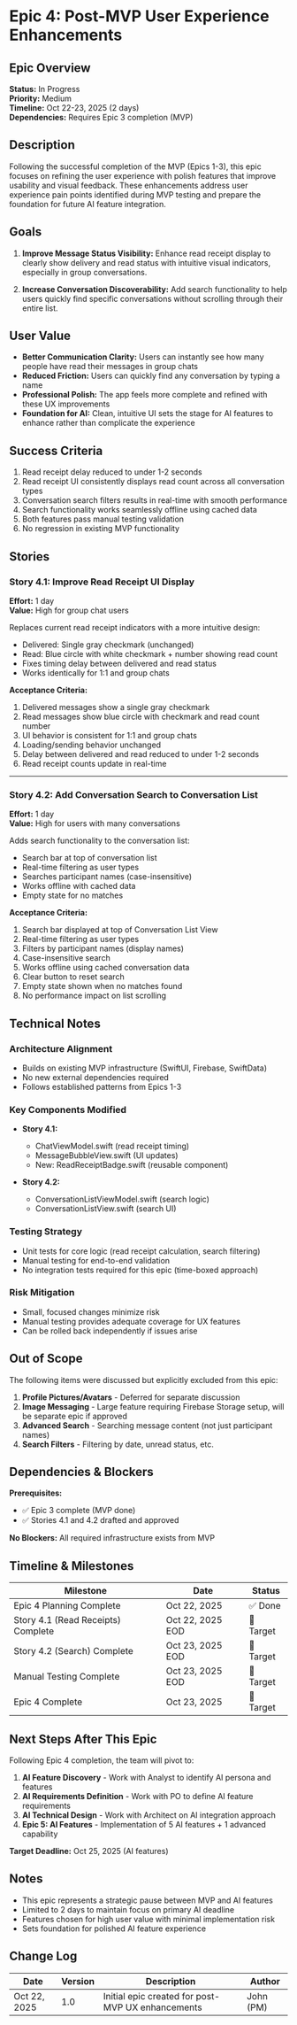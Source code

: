 # Epic 4: Post-MVP User Experience Enhancements

## Epic Overview

**Status:** In Progress  
**Priority:** Medium  
**Timeline:** Oct 22-23, 2025 (2 days)  
**Dependencies:** Requires Epic 3 completion (MVP)

## Description

Following the successful completion of the MVP (Epics 1-3), this epic focuses on refining the user experience with polish features that improve usability and visual feedback. These enhancements address user experience pain points identified during MVP testing and prepare the foundation for future AI feature integration.

## Goals

1. **Improve Message Status Visibility:** Enhance read receipt display to clearly show delivery and read status with intuitive visual indicators, especially in group conversations.

2. **Increase Conversation Discoverability:** Add search functionality to help users quickly find specific conversations without scrolling through their entire list.

## User Value

- **Better Communication Clarity:** Users can instantly see how many people have read their messages in group chats
- **Reduced Friction:** Users can quickly find any conversation by typing a name
- **Professional Polish:** The app feels more complete and refined with these UX improvements
- **Foundation for AI:** Clean, intuitive UI sets the stage for AI features to enhance rather than complicate the experience

## Success Criteria

1. Read receipt delay reduced to under 1-2 seconds
2. Read receipt UI consistently displays read count across all conversation types
3. Conversation search filters results in real-time with smooth performance
4. Search functionality works seamlessly offline using cached data
5. Both features pass manual testing validation
6. No regression in existing MVP functionality

## Stories

### Story 4.1: Improve Read Receipt UI Display
**Effort:** 1 day  
**Value:** High for group chat users

Replaces current read receipt indicators with a more intuitive design:
- Delivered: Single gray checkmark (unchanged)
- Read: Blue circle with white checkmark + number showing read count
- Fixes timing delay between delivered and read status
- Works identically for 1:1 and group chats

**Acceptance Criteria:**
1. Delivered messages show a single gray checkmark
2. Read messages show blue circle with checkmark and read count number
3. UI behavior is consistent for 1:1 and group chats
4. Loading/sending behavior unchanged
5. Delay between delivered and read reduced to under 1-2 seconds
6. Read receipt counts update in real-time

---

### Story 4.2: Add Conversation Search to Conversation List
**Effort:** 1 day  
**Value:** High for users with many conversations

Adds search functionality to the conversation list:
- Search bar at top of conversation list
- Real-time filtering as user types
- Searches participant names (case-insensitive)
- Works offline with cached data
- Empty state for no matches

**Acceptance Criteria:**
1. Search bar displayed at top of Conversation List View
2. Real-time filtering as user types
3. Filters by participant names (display names)
4. Case-insensitive search
5. Works offline using cached conversation data
6. Clear button to reset search
7. Empty state shown when no matches found
8. No performance impact on list scrolling

## Technical Notes

### Architecture Alignment
- Builds on existing MVP infrastructure (SwiftUI, Firebase, SwiftData)
- No new external dependencies required
- Follows established patterns from Epics 1-3

### Key Components Modified
- **Story 4.1:**
  - ChatViewModel.swift (read receipt timing)
  - MessageBubbleView.swift (UI updates)
  - New: ReadReceiptBadge.swift (reusable component)

- **Story 4.2:**
  - ConversationListViewModel.swift (search logic)
  - ConversationListView.swift (search UI)

### Testing Strategy
- Unit tests for core logic (read receipt calculation, search filtering)
- Manual testing for end-to-end validation
- No integration tests required for this epic (time-boxed approach)

### Risk Mitigation
- Small, focused changes minimize risk
- Manual testing provides adequate coverage for UX features
- Can be rolled back independently if issues arise

## Out of Scope

The following items were discussed but explicitly excluded from this epic:

1. **Profile Pictures/Avatars** - Deferred for separate discussion
2. **Image Messaging** - Large feature requiring Firebase Storage setup, will be separate epic if approved
3. **Advanced Search** - Searching message content (not just participant names)
4. **Search Filters** - Filtering by date, unread status, etc.

## Dependencies & Blockers

**Prerequisites:**
- ✅ Epic 3 complete (MVP done)
- ✅ Stories 4.1 and 4.2 drafted and approved

**No Blockers:** All required infrastructure exists from MVP

## Timeline & Milestones

| Milestone | Date | Status |
|-----------|------|--------|
| Epic 4 Planning Complete | Oct 22, 2025 | ✅ Done |
| Story 4.1 (Read Receipts) Complete | Oct 22, 2025 EOD | 🎯 Target |
| Story 4.2 (Search) Complete | Oct 23, 2025 EOD | 🎯 Target |
| Manual Testing Complete | Oct 23, 2025 EOD | 🎯 Target |
| Epic 4 Complete | Oct 23, 2025 | 🎯 Target |

## Next Steps After This Epic

Following Epic 4 completion, the team will pivot to:
1. **AI Feature Discovery** - Work with Analyst to identify AI persona and features
2. **AI Requirements Definition** - Work with PO to define AI feature requirements  
3. **AI Technical Design** - Work with Architect on AI integration approach
4. **Epic 5: AI Features** - Implementation of 5 AI features + 1 advanced capability

**Target Deadline:** Oct 25, 2025 (AI features)

## Notes

- This epic represents a strategic pause between MVP and AI features
- Limited to 2 days to maintain focus on primary AI deadline
- Features chosen for high user value with minimal implementation risk
- Sets foundation for polished AI feature experience

## Change Log

| Date | Version | Description | Author |
|------|---------|-------------|--------|
| Oct 22, 2025 | 1.0 | Initial epic created for post-MVP UX enhancements | John (PM) |

